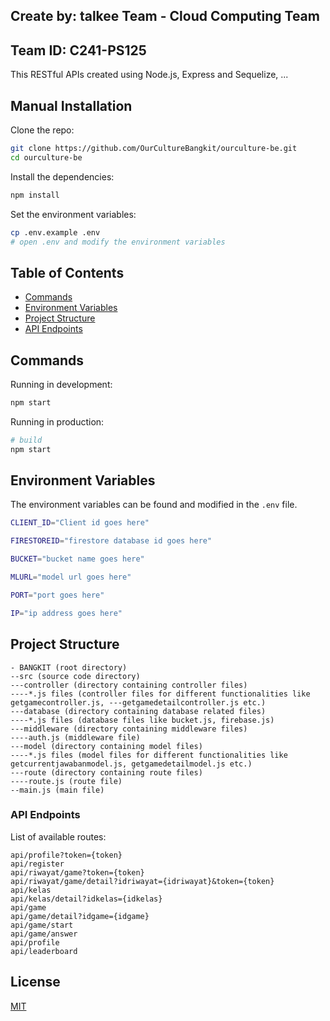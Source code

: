 ## Create by: talkee Team - Cloud Computing Team
## Team ID: C241-PS125

This RESTful APIs created using Node.js, Express and Sequelize, ...

## Manual Installation

Clone the repo:

```bash
git clone https://github.com/OurCultureBangkit/ourculture-be.git
cd ourculture-be
```

Install the dependencies:

```bash
npm install
```

Set the environment variables:

```bash
cp .env.example .env
# open .env and modify the environment variables
```

## Table of Contents

- [Commands](#commands)
- [Environment Variables](#environment-variables)
- [Project Structure](#project-structure)
- [API Endpoints](#api-endpoints)

## Commands

Running in development:

```bash
npm start
```

Running in production:

```bash
# build
npm start
```


## Environment Variables

The environment variables can be found and modified in the `.env` file.

```bash
CLIENT_ID="Client id goes here"

FIRESTOREID="firestore database id goes here"

BUCKET="bucket name goes here"

MLURL="model url goes here"

PORT="port goes here"

IP="ip address goes here"

```

## Project Structure

```
- BANGKIT (root directory)
--src (source code directory)
---controller (directory containing controller files)
----*.js files (controller files for different functionalities like getgamecontroller.js, ---getgamedetailcontroller.js etc.)
---database (directory containing database related files)
----*.js files (database files like bucket.js, firebase.js)
---middleware (directory containing middleware files)
----auth.js (middleware file)
---model (directory containing model files)
----*.js files (model files for different functionalities like getcurrentjawabanmodel.js, getgamedetailmodel.js etc.)
---route (directory containing route files)
----route.js (route file)
--main.js (main file)
```

### API Endpoints

List of available routes:
```
api/profile?token={token}
api/register
api/riwayat/game?token={token}
api/riwayat/game/detail?idriwayat={idriwayat}&token={token}
api/kelas
api/kelas/detail?idkelas={idkelas}
api/game
api/game/detail?idgame={idgame}
api/game/start
api/game/answer
api/profile
api/leaderboard
```
## License

[MIT](LICENSE)
